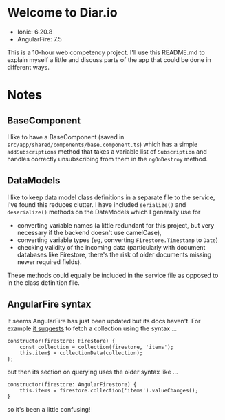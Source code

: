 # Welcome to Diar.io

- Ionic: 6.20.8
- AngularFire: 7.5

This is a 10-hour web competency project. I'll use this README.md to explain myself a little and discuss parts of the app that could be done in different ways.

# Notes

## BaseComponent

I like to have a BaseComponent (saved in `src/app/shared/components/base.component.ts`) which has a simple `addSubscriptions` method that takes a variable list of `Subscription` and handles correctly unsubscribing from them in the `ngOnDestroy` method.

## DataModels

I like to keep data model class definitions in a separate file to the service, I've found this reduces clutter. I have included `serialize()` and `deserialize()` methods on the DataModels which I generally use for

- converting variable names (a little redundant for this project, but very necessary if the backend doesn't use camelCase),
- converting variable types (eg, converting `Firestore.Timestamp` to `Date`)
- checking validity of the incoming data (particularly with document databases like Firestore, there's the risk of older documents missing newer required fields).

These methods could equally be included in the service file as opposed to in the class definition file.

## AngularFire syntax

It seems AngularFire has just been updated but its docs haven't. For example [it suggests](https://github.com/angular/angularfire#example-use) to fetch a collection using the syntax ...

```
constructor(firestore: Firestore) {
    const collection = collection(firestore, 'items');
    this.item$ = collectionData(collection);
};
```

but then its section on querying uses the older syntax like ...

```
constructor(firestore: AngularFirestore) {
    this.items = firestore.collection('items').valueChanges();
}
```

so it's been a little confusing!
